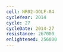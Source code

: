 ```yaml
---
cell: NR02-GOLF-04
cycleYear: 2014
cycle: 27
cycleDate: 2014-27
resistance: 267000
enlightened: 256000
---
```

